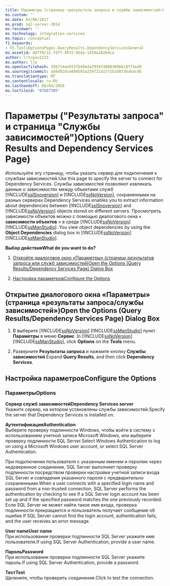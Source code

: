 ```yaml
---
title: Параметры (страница «результаты запроса и службы зависимостей») | Документация Майкрософт
ms.custom: ''
ms.date: 03/06/2017
ms.prod: sql-server-2014
ms.reviewer: ''
ms.technology: integration-services
ms.topic: conceptual
f1_keywords:
- VS.ToolsOptionsPages.QueryResults.DependencyServicesGeneral
ms.assetid: dd7f6c31-7d7f-4972-854a-1419a2826dca
author: lrtoyou1223
ms.author: lle
ms.openlocfilehash: 356714ee933fb40eda7038f4088309b6187f3ed8
ms.sourcegitcommit: ad4d92dce894592a259721a1571b1d8736abacdb
ms.translationtype: MT
ms.contentlocale: ru-RU
ms.lasthandoff: 08/04/2020
ms.locfileid: "87667395"
---
```

# <a name="options-query-results-and-dependency-services-page"></a><span data-ttu-id="35061-102">Параметры ("Результаты запроса" и страница "Службы зависимостей")</span><span class="sxs-lookup"><span data-stu-id="35061-102">Options (Query Results and Dependency Services Page)</span></span>
  <span data-ttu-id="35061-103">Используйте эту страницу, чтобы указать сервер для подключения к службам зависимостей.</span><span class="sxs-lookup"><span data-stu-id="35061-103">Use this page to specify the server to connect for Dependency Services.</span></span> <span data-ttu-id="35061-104">Службы зависимостей позволяют извлекать данные о зависимостях между объектами служб [!INCLUDE[ssISnoversion](../includes/ssisnoversion-md.md)] и [!INCLUDE[ssNoVersion](../includes/ssnoversion-md.md)], сохраненными на разных серверах.</span><span class="sxs-lookup"><span data-stu-id="35061-104">Dependency Services enables you to extract information about dependencies between [!INCLUDE[ssISnoversion](../includes/ssisnoversion-md.md)] and [!INCLUDE[ssNoVersion](../includes/ssnoversion-md.md)] objects stored on different servers.</span></span> <span data-ttu-id="35061-105">Просмотреть зависимости объектов можно с помощью диалогового окна « **зависимости объектов** » в среде [!INCLUDE[ssNoVersion](../includes/ssnoversion-md.md)] [!INCLUDE[ssManStudio](../includes/ssmanstudio-md.md)] .</span><span class="sxs-lookup"><span data-stu-id="35061-105">You view object dependencies by using the **Object Dependencies** dialog box in [!INCLUDE[ssNoVersion](../includes/ssnoversion-md.md)][!INCLUDE[ssManStudio](../includes/ssmanstudio-md.md)].</span></span>  
  
 <span data-ttu-id="35061-106">**Выбор действия**</span><span class="sxs-lookup"><span data-stu-id="35061-106">**What do you want to do?**</span></span>  
  
1.  [<span data-ttu-id="35061-107">Откройте диалоговое окно «Параметры» (страницу результатов запроса или служб зависимостей)</span><span class="sxs-lookup"><span data-stu-id="35061-107">Open the Options (Query Results/Dependency Services Page) Dialog Box</span></span>](#open_dialog)  
  
2.  [<span data-ttu-id="35061-108">Настройка параметров</span><span class="sxs-lookup"><span data-stu-id="35061-108">Configure the Options</span></span>](#options)  
  
##  <a name="open-the-options-query-resultsdependency-services-page-dialog-box"></a><a name="open_dialog"></a><span data-ttu-id="35061-109">Открытие диалогового окна «Параметры» (страница «результаты запроса/службы зависимостей»)</span><span class="sxs-lookup"><span data-stu-id="35061-109">Open the Options (Query Results/Dependency Services Page) Dialog Box</span></span>  
  
1.  <span data-ttu-id="35061-110">В выберите [!INCLUDE[ssNoVersion](../includes/ssnoversion-md.md)] [!INCLUDE[ssManStudio](../includes/ssmanstudio-md.md)] пункт **Параметры** в меню **Сервис** .</span><span class="sxs-lookup"><span data-stu-id="35061-110">In [!INCLUDE[ssNoVersion](../includes/ssnoversion-md.md)][!INCLUDE[ssManStudio](../includes/ssmanstudio-md.md)], click **Options** on the **Tools** menu.</span></span>  
  
2.  <span data-ttu-id="35061-111">Разверните **Результаты запроса** и нажмите кнопку **Службы зависимостей**.</span><span class="sxs-lookup"><span data-stu-id="35061-111">Expand **Query Results**, and then click **Dependency Services**.</span></span>  
  
##  <a name="configure-the-options"></a><a name="options"></a> <span data-ttu-id="35061-112">Настройка параметров</span><span class="sxs-lookup"><span data-stu-id="35061-112">Configure the Options</span></span>  
  
### <a name="options"></a><span data-ttu-id="35061-113">Параметры</span><span class="sxs-lookup"><span data-stu-id="35061-113">Options</span></span>  
 <span data-ttu-id="35061-114">**Сервер служб зависимостей**</span><span class="sxs-lookup"><span data-stu-id="35061-114">**Dependency Services server**</span></span>  
 <span data-ttu-id="35061-115">Укажите сервер, на котором установлены службы зависимостей.</span><span class="sxs-lookup"><span data-stu-id="35061-115">Specify the server that Dependency Services is installed on.</span></span>  
  
 <span data-ttu-id="35061-116">**Аутентификация**</span><span class="sxs-lookup"><span data-stu-id="35061-116">**Authentication**</span></span>  
 <span data-ttu-id="35061-117">Выберите проверку подлинности Windows, чтобы войти в систему с использованием учетной записи Microsoft Windows, или выберите проверку подлинности SQL Server.</span><span class="sxs-lookup"><span data-stu-id="35061-117">Select Windows Authentication to log on using a Microsoft Windows user account, or select SQL Server Authentication.</span></span>  
  
 <span data-ttu-id="35061-118">При подключении пользователя с указанным именем и паролем через недоверенное соединение, SQL Server выполняет проверку подлинности посредством проверки настройки учетной записи входа SQL Server и совпадения указанного пароля с предварительно сохраненными.</span><span class="sxs-lookup"><span data-stu-id="35061-118">When a user connects with a specified login name and password from a non-trusted connection, SQL Server performs the authentication by checking to see if a SQL Server login account has been set up and if the specified password matches the one previously recorded.</span></span> <span data-ttu-id="35061-119">Если SQL Server не может найти такое имя входа, проверка подлинности прекращается и пользователь получает сообщение об ошибке.</span><span class="sxs-lookup"><span data-stu-id="35061-119">If SQL Server cannot find the login account, authentication fails, and the user receives an error message.</span></span>  
  
 <span data-ttu-id="35061-120">**User name**</span><span class="sxs-lookup"><span data-stu-id="35061-120">**User name**</span></span>  
 <span data-ttu-id="35061-121">При использовании проверки подлинности SQL Server укажите имя пользователя.</span><span class="sxs-lookup"><span data-stu-id="35061-121">If using SQL Server Authentication, provide a user name.</span></span>  
  
 <span data-ttu-id="35061-122">**Пароль**</span><span class="sxs-lookup"><span data-stu-id="35061-122">**Password**</span></span>  
 <span data-ttu-id="35061-123">При использовании проверки подлинности SQL Server укажите пароль.</span><span class="sxs-lookup"><span data-stu-id="35061-123">If using SQL Server Authentication, provide a password.</span></span>  
  
 <span data-ttu-id="35061-124">**Тест**</span><span class="sxs-lookup"><span data-stu-id="35061-124">**Test**</span></span>  
 <span data-ttu-id="35061-125">Щелкните, чтобы проверить соединение.</span><span class="sxs-lookup"><span data-stu-id="35061-125">Click to test the connection.</span></span>